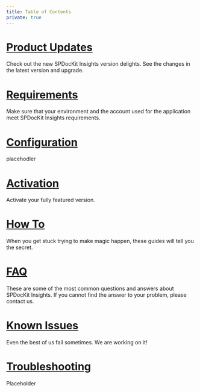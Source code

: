 ```yaml
---
title: Table of Contents
private: true
---
```


# [Product Updates](product-updates.md)
Check out the new SPDocKit Insights version delights. See the changes in the latest version and upgrade. 
# [Requirements](requirements.md)
Make sure that your environment and the account used for the application meet SPDocKit Insights requirements.
# [Configuration](configuration.md)
placehodler
# [Activation](activation.md)
Activate your fully featured version.
# [How To](how-to.md)
When you get stuck trying to make magic happen, these guides will tell you the secret. 
# [FAQ](faq.md)
These are some of the most common questions and answers about SPDocKit Insights. If you cannot find the answer to your problem, please contact us.
# [Known Issues](known-issues.md)
Even the best of us fail sometimes. We are working on it! 
# [Troubleshooting](troubleshootin.md)
Placeholder